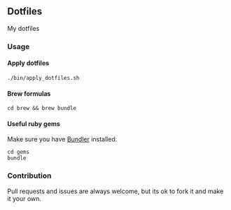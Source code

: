 ## Dotfiles

My dotfiles


### Usage

#### Apply dotfiles

```
./bin/apply_dotfiles.sh

```

#### Brew formulas

```
cd brew && brew bundle
```

#### Useful ruby gems

Make sure you have [Bundler](https://bundler.io/) installed.

```
cd gems
bundle
```

### Contribution

Pull requests and issues are always welcome, but its ok to fork it and make it
your own.
